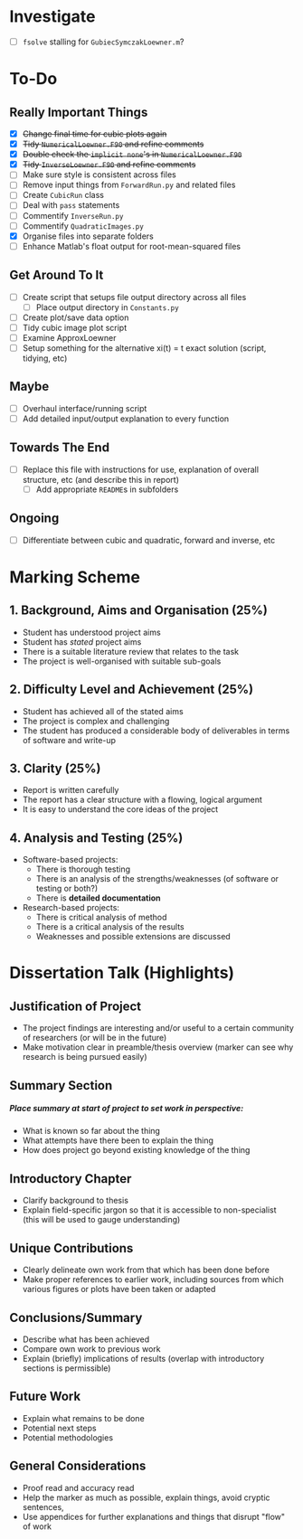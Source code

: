 # Investigate 
- [ ] `fsolve` stalling for `GubiecSymczakLoewner.m`?
# To-Do
## Really Important Things
- [x] ~~Change final time for cubic plots again~~  
- [x] ~~Tidy `NumericalLoewner.F90` and refine comments~~
- [x] ~~Double check the `implicit none`'s in `NumericalLoewner.F90`~~ 
- [x] ~~Tidy `InverseLoewner.F90` and refine comments~~
- [ ] Make sure style is consistent across files 
- [ ] Remove input things from `ForwardRun.py` and related files 
- [ ] Create `CubicRun` class 
- [ ] Deal with `pass` statements 
- [ ] Commentify `InverseRun.py` 
- [ ] Commentify `QuadraticImages.py` 
- [x] Organise files into separate folders 
- [ ] Enhance Matlab's float output for root-mean-squared files 
## Get Around To It
- [ ] Create script that setups file output directory across all files 
    - [ ] Place output directory in `Constants.py` 
- [ ] Create plot/save data option 
- [ ] Tidy cubic image plot script 
- [ ] Examine ApproxLoewner 
- [ ] Setup something for the alternative xi(t) = t exact solution (script, tidying, etc) 
## Maybe 
- [ ] Overhaul interface/running script 
- [ ] Add detailed input/output explanation to every function 
## Towards The End
- [ ] Replace this file with instructions for use, explanation of overall structure, etc (and describe this in report) 
    - [ ] Add appropriate `README`s in subfolders 
## Ongoing 
- [ ] Differentiate between cubic and quadratic, forward and inverse, etc 
# Marking Scheme
## 1. Background, Aims and Organisation (25%)
* Student has understood project aims
* Student has _stated_ project aims
* There is a suitable literature review that relates to the task
* The project is well-organised with suitable sub-goals
## 2. Difficulty Level and Achievement (25%)
* Student has achieved all of the stated aims
* The project is complex and challenging
* The student has produced a considerable body of deliverables in terms of software and write-up
## 3. Clarity (25%)
* Report is written carefully
* The report has a clear structure with a flowing, logical argument
* It is easy to understand the core ideas of the project
## 4. Analysis and Testing (25%)
* Software-based projects:
    * There is thorough testing
    * There is an analysis of the strengths/weaknesses (of software or testing or both?)
    * There is **detailed documentation**
* Research-based projects:
    * There is critical analysis of method
    * There is a critical analysis of the results
    * Weaknesses and possible extensions are discussed
# Dissertation Talk (Highlights)
## Justification of Project
* The project findings are interesting and/or useful to a certain community of researchers (or will be in the future)
* Make motivation clear in preamble/thesis overview (marker can see why research is being pursued easily)
## Summary Section
##### Place summary at start of project to set work in perspective:
* What is known so far about the thing
* What attempts have there been to explain the thing
* How does project go beyond existing knowledge of the thing
## Introductory Chapter
* Clarify background to thesis
* Explain field-specific jargon so that it is accessible to non-specialist (this will be used to gauge understanding)
## Unique Contributions
* Clearly delineate own work from that which has been done before
* Make proper references to earlier work, including sources from which various figures or plots have been taken or adapted
## Conclusions/Summary
* Describe what has been achieved
* Compare own work to previous work
* Explain (briefly) implications of results (overlap with introductory sections is permissible)
## Future Work
* Explain what remains to be done
* Potential next steps
* Potential methodologies
## General Considerations
* Proof read and accuracy read
* Help the marker as much as possible, explain things, avoid cryptic sentences,
* Use appendices for further explanations and things that disrupt "flow" of work

